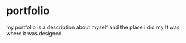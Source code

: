 # portfolio
my portfolio is a description about myself and the place i did my It was where it was designed
